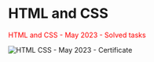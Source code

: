 # HTML and CSS
<p style="color:red"><span class="html">HTML</span> and <span>CSS</span> - May 2023 - Solved tasks</p>

![HTML   CSS - May 2023 - Certificate](https://github.com/DSMalamov/HTMLandCSS/assets/114019382/5c525633-a296-4b6c-b0ea-7363fdf7a45f)
